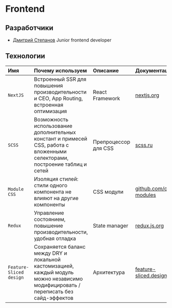 # Frontend

## Разработчики

-   [Дмитрий Степанов](https://t.me/mack1ch) Junior frontend developer

## Технологии

| Имя                     | Почему используем                                                                                                                    | Описание             | Документация                                                         |
| :---------------------- | :----------------------------------------------------------------------------------------------------------------------------------- | :------------------- | :------------------------------------------------------------------- |
| `NextJS`                | Встроенный SSR для повышения производительности и CEO, App Routing, встроенная оптимизация                                           | React Framework      | [nextjs.org](https://nextjs.org/)                                    |
| `SCSS`                  | Возможность использование дополнительных констант и примесей CSS, работа с вложенными селекторами, построение таблиц и сетей         | Препроцессор для CSS | [scss.ru](https://sass-scss.ru/)                                     |
| `Module CSS`            | Изоляция стилей: стили одного компонента не влияют на другие компоненты                                                              | CSS модули           | [github.com/css-modules](https://github.com/css-modules/css-modules) |
| `Redux`                 | Управление состоянием, повышение производительности, удобная отладка                                                                 | State manager        | [redux.js.org](https://redux.js.org/)                                |
| `Feature-Sliced design` | Сохраняется баланс между DRY и локальной кастомизацией, каждый модуль можно независимо модифицировать / переписать без сайд-эффектов | Архитектура          | [feature-sliced.design](https://feature-sliced.design/ru/)           |
